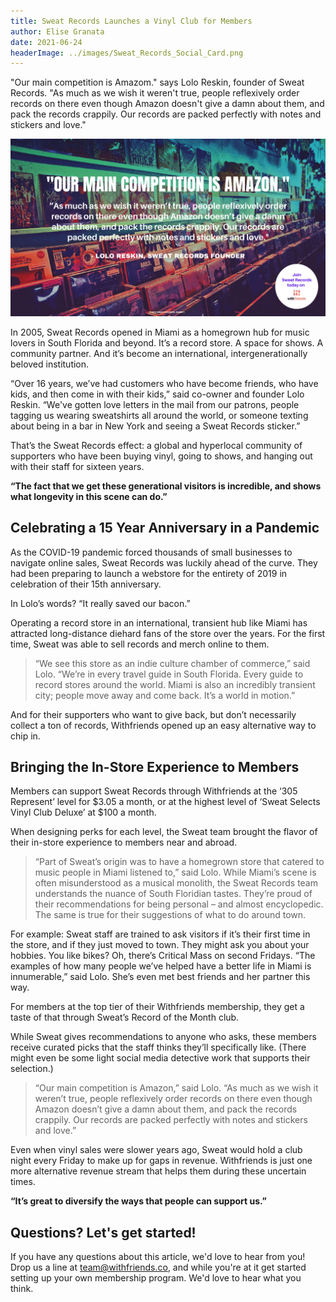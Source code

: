 ```yaml
---
title: Sweat Records Launches a Vinyl Club for Members
author: Elise Granata
date: 2021-06-24
headerImage: ../images/Sweat_Records_Social_Card.png
---
```


"Our main competition is Amazom." says Lolo Reskin, founder of Sweat Records. "As much as we wish it weren't true, people reflexively order records on there even though Amazon doesn't give a damn about them, and pack the records crappily. Our records are packed perfectly with notes and stickers and love."

<!-- end -->

![images/Sweat_Records_Social_Card.png](../images/Sweat_Records_Social_Card.png)

In 2005, Sweat Records opened in Miami as a homegrown hub for music lovers in South Florida and beyond. It’s a record store. A space for shows. A community partner. And it’s become an international, intergenerationally beloved institution.

“Over 16 years, we’ve had customers who have become friends, who have kids, and then come in with their kids,” said co-owner and founder Lolo Reskin. “We've gotten love letters in the mail from our patrons, people tagging us wearing sweatshirts all around the world, or someone texting about being in a bar in New York and seeing a Sweat Records sticker.”

That’s the Sweat Records effect: a global and hyperlocal community of supporters who have been buying vinyl, going to shows, and hanging out with their staff for sixteen years.

**“The fact that we get these generational visitors is incredible, and shows what longevity in this scene can do.”**

## Celebrating a 15 Year Anniversary in a Pandemic

As the COVID-19 pandemic forced thousands of small businesses to navigate online sales, Sweat Records was luckily ahead of the curve. They had been preparing to launch a webstore for the entirety of 2019 in celebration of their 15th anniversary.

In Lolo’s words? “It really saved our bacon.”

Operating a record store in an international, transient hub like Miami has attracted long-distance diehard fans of the store over the years. For the first time, Sweat was able to sell records and merch online to them. 

> “We see this store as an indie culture chamber of commerce,” said Lolo. “We’re in every travel guide in South Florida. Every guide to record stores around the world. Miami is also an incredibly transient city; people move away and come back. It’s a world in motion.” 

And for their supporters who want to give back, but don’t necessarily collect a ton of records, Withfriends opened up an easy alternative way to chip in.

## Bringing the In-Store Experience to Members

Members can support Sweat Records through Withfriends at the ‘305 Represent’ level for $3.05 a month, or at the highest level of ‘Sweat Selects Vinyl Club Deluxe’ at $100 a month. 

When designing perks for each level, the Sweat team brought the flavor of their in-store experience to members near and abroad.

> “Part of Sweat’s origin was to have a homegrown store that catered to music people in Miami listened to,” said Lolo. While Miami’s scene is often misunderstood as a musical monolith, the Sweat Records team understands the nuance of South Floridian tastes. They’re proud of their recommendations for being personal – and almost encyclopedic. The same is true for their suggestions of what to do around town. 

For example: Sweat staff are trained to ask visitors if it’s their first time in the store, and if they just moved to town. They might ask you about your hobbies. You like bikes? Oh, there’s Critical Mass on second Fridays. “The examples of how many people we’ve helped have a better life in Miami is innumerable,” said Lolo. She’s even met best friends and her partner this way.

For members at the top tier of their Withfriends membership, they get a taste of that through Sweat’s Record of the Month club. 

While Sweat gives recommendations to anyone who asks, these members receive curated picks that the staff thinks they’ll specifically like. (There might even be some light social media detective work that supports their selection.)

> “Our main competition is Amazon,” said Lolo. “As much as we wish it weren’t true, people reflexively order records on there even though Amazon doesn’t give a damn about them, and pack the records crappily. Our records are packed perfectly with notes and stickers and love.”

Even when vinyl sales were slower years ago, Sweat would hold a club night every Friday to make up for gaps in revenue. Withfriends is just one more alternative revenue stream that helps them during these uncertain times. 

**“It’s great to diversify the ways that people can support us.”**

## Questions? Let's get started!

If you have any questions about this article, we'd love to hear from you! Drop
us a line at team@withfriends.co, and while you're at it get started setting up
your own membership program. We'd love to hear what you think.
